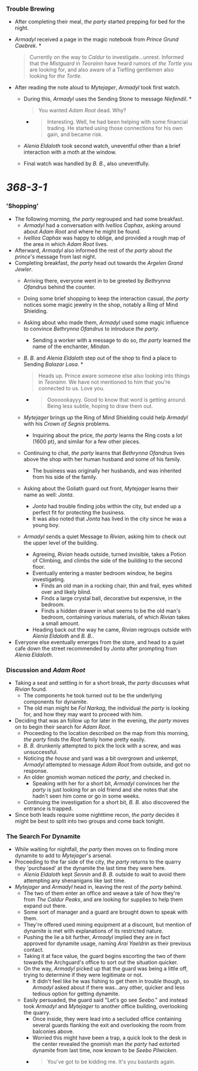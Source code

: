 ### Trouble Brewing

* After completing their meal, *the party* started prepping for bed for the night.
* *Armadyl* received a page in the magic notebook from *Prince Grund Caebrek*.
  * 
     > 
     > Currently on the way to *Caldur* to investigate...unrest. Informed that the *Mistguard* in *Teorainn* have heard rumors of *the Tortle* you are looking for, and also aware of a Tiefling gentlemen also looking for *the Tortle*. 

* After reading the note aloud to *Mytejager*, *Armadyl* took first watch.
  * During this, *Armadyl* uses the Sending Stone to message *Niefendil*.
    * 
       > 
       > You wanted *Adam Root* dead. Why?
    
    * 
       > 
       > Interesting. Well, he had been helping with some financial trading. He started using those connections for his own gain, and became risk.
  
  * *Alenia Eldaloth* took second watch, uneventful other than a brief interaction with a moth at the window.
  * Final watch was handled by *B. B.*, also uneventfully.

# *368-3-1*

### 'Shopping'

* The following morning, *the party* regrouped and had some breakfast.
  * *Armadyl* had a conversation with *Ivellios Caphax*, asking around about *Adam Root* and where he might be found.
  * *Ivellios Caphax* was happy to oblige, and provided a rough map of the area in which *Adam Root* lives.
* Afterward, *Armadyl* also informed the rest of *the party* about *the prince*'s message from last night.
* Completing breakfast, *the party* head out towards the *Argelen Grand Jewler*.
  * Arriving there, everyone went in to be greeted by *Bethrynna Ofandrus* behind the counter.
  * Doing some brief shopping to keep the interaction casual, *the party* notices some magic jewelry in the shop, notably a Ring of Mind Shielding.
  * Asking about who made them, *Armadyl* used some magic influence to convince *Bethrynna Ofandrus* to introduce *the party*.
    * Sending a worker with a message to do so, *the party* learned the name of the enchanter, *Mindan*.
  * *B. B.* and *Alenia Eldaloth* step out of the shop to find a place to Sending *Balazar Lasa*.
    * 
       > 
       > Heads up. Prince aware someone else also looking into things in *Teorainn*. We have not mentioned to him that you're connected to us. Love you.
    
    * 
       > 
       > Ooooookayyy. Good to know that word is getting around. Being less subtle, hoping to draw them out.
  
  * *Mytejager* brings up the Ring of Mind Shielding could help *Armadyl* with his *Crown of Segnis* problems.
    * Inquiring about the price, *the party* learns the Ring costs a lot (1600 pt), and similar for a few other pieces.
  * Continuing to chat, *the party* learns that *Bethrynna Ofandrus* lives above the shop with her human husband and some of his family.
    * The business was originally her husbands, and was inherited from his side of the family. 
  * Asking about the Goliath guard out front, *Mytejager* learns their name as well: *Jonta*.
    * *Jonta* had trouble finding jobs within the city, but ended up a perfect fit for protecting the business.
    * It was also noted that *Jonta* has lived in the city since he was a young boy.
  * *Armadyl* sends a quiet Message to *Rivian*, asking him to check out the upper level of the building.
    * Agreeing, *Rivian* heads outside, turned invisible, takes a Potion of Climbing, and climbs the side of the building to the second floor.
    * Eventually entering a master bedroom window, he begins investigating.
      * Finds an old man in a rocking chair, thin and frail, eyes whited over and likely blind.
      * Finds a large crystal ball, decorative but expensive, in the bedroom.
      * Finds a hidden drawer in what seems to be the old man's bedroom, containing various materials, of which *Rivian* takes a small amount.
    * Heading back out the way he came, *Rivian* regroups outside with *Alenia Eldaloth* and *B. B.*.
* Everyone else eventually emerges from the store, and head to a quiet cafe down the street recommended by *Jonta* after prompting from *Alenia Eldaloth*.

### Discussion and *Adam Root*

* Taking a seat and settling in for a short break, *the party* discusses what *Rivian* found.
  * The components he took turned out to be the underlying components for dynamite.
  * The old man might be *Fol Narkag*, the individual *the party* is looking for, and how they may want to proceed with him.
* Deciding that was an follow up for later in the evening, *the party* moves on to begin their search for *Adam Root*.
  * Proceeding to the location described on the map from this morning, *the party* finds the *Root* family home pretty easily.
  * *B. B.* drunkenly attempted to pick the lock with a screw, and was unsuccessful.
  * Noticing *the house* and yard was a bit overgrown and unkempt, *Armadyl* attempted to message *Adam Root* from outside, and got no response.
  * An older gnomish woman noticed *the party*, and checked in.
    * Speaking with her for a short bit, *Armadyl* convinces her *the party* is just looking for an old friend and she notes that she hadn't seen him come or go in some weeks.
  * Continuing the investigation for a short bit, *B. B.* also discovered the entrance is trapped.
* Since both leads require some nighttime recon, *the party* decides it might be best to split into two groups and come back tonight.

### The Search For Dynamite

* While waiting for nightfall, *the party* then moves on to finding more dynamite to add to *Mytejager*'s arsenal.
* Proceeding to the far side of the city, *the party* returns to the quarry they 'purchased' at the dynamite the last time they were here.
  * *Alenia Eldaloth* kept *Sennin* and *B. B.* outside to wait to avoid them attempting any shenanigans like last time.
* *Mytejager* and *Armadyl* head in, leaving the rest of *the party* behind.
  * The two of them enter an office and weave a tale of how they're from *The Caldur Peaks*, and are looking for supplies to help them expand out there.
  * Some sort of manager and a guard are brought down to speak with them.
  * They're offered used mining equipment at a discount, but mention of dynamite is met with explanations of its restricted nature.
  * Pushing the lie a bit further, *Armadyl* implied they are in fact approved for dynamite usage, naming *Arai Yaeldrin* as their previous contact.
  * Taking it at face value, the guard begins escorting the two of them towards the Archguard's office to sort out the situation quicker.
  * On the way, *Armadyl* picked up that the guard was being a little off, trying to determine if they were legitimate or not.
    * It didn't feel like he was fishing to get them in trouble though, so *Armadyl* asked about if there was...any other, quicker and less tedious option for getting dynamite.
  * Easily persuaded, the guard said "Let's go see *Seebo*." and instead took *Armadyl* and *Mytejager* to another office building, overlooking the quarry.
    * Once inside, they were lead into a secluded office containing several guards flanking the exit and overlooking the room from balconies above.
    * Worried this might have been a trap, a quick look to the desk in the center revealed the gnomish man *the party* had extorted dynamite from last time, now known to be *Seebo Pilwicken*.
    * 
       > 
       > You've got to be kidding me. It's you bastards again.
